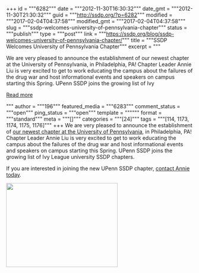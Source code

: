 +++
id = """6282"""
date = """2012-11-30T16:30:32"""
date_gmt = """2012-11-30T21:30:32"""
guid = """http://ssdp.org/?p=6282"""
modified = """2017-02-04T04:37:58"""
modified_gmt = """2017-02-04T04:37:58"""
slug = """ssdp-welcomes-university-of-pennsylvania-chapter"""
status = """publish"""
type = """post"""
link = """https://ssdp.org/blog/ssdp-welcomes-university-of-pennsylvania-chapter/"""
title = """SSDP Welcomes University of Pennsylvania Chapter"""
excerpt = """<p>We are very pleased to announce the establishment of our newest chapter at the University of Pennsylvania, in Philadelphia, PA! Chapter Leader Annie Liu is very excited to get to work educating the campus about the failures of the drug war and host informational events and speakers on campus starting this Spring. UPenn SSDP joins the growing list of Ivy</p>
<div class="h10"></div>
<p><a class="more-link2 flat" href="https://ssdp.org/blog/ssdp-welcomes-university-of-pennsylvania-chapter/">Read more</a></p>
"""
author = """196"""
featured_media = """6283"""
comment_status = """open"""
ping_status = """open"""
template = """"""
format = """standard"""
meta = """[]"""
categories = """[24]"""
tags = """[114, 1173, 1174, 1175, 1176]"""
+++
We are very pleased to announce the establishment of <a href="http://ssdp.org/chapters/northeast/pennsylvania/university-of-pennsylvania/">our newest chapter at the University of Pennsylvania</a>, in Philadelphia, PA! Chapter Leader Annie Liu is very excited to get to work educating the campus about the failures of the drug war and host informational events and speakers on campus starting this Spring. UPenn SSDP joins the growing list of Ivy League university SSDP chapters.



If you are interested in joining the new UPenn SSDP chapter, <a href="http://ssdp.org/chapters/northeast/pennsylvania/university-of-pennsylvania/">contact Annie today</a>.



<a href="/assets/2012/11/Screen-Shot-2012-11-30-at-4.25.05-PM1.png"><img class="alignleft size-medium wp-image-6285" title="Screen Shot 2012-11-30 at 4.25.05 PM" src="/assets/2012/11/Screen-Shot-2012-11-30-at-4.25.05-PM1-300x226.png" alt="" width="300" height="226" /></a>
